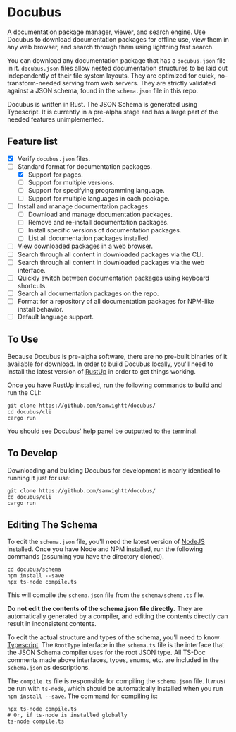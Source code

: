 # Docubus

A documentation package manager, viewer, and search engine. Use Docubus to download documentation packages for offline use, view them in any web browser, and search through them using lightning fast search.

You can download any documentation package that has a `docubus.json` file in it. `docubus.json` files allow nested documentation structures to be laid out independently of their file system layouts. They are optimized for quick, no-transform-needed serving from web servers. They are strictly validated against a JSON schema, found in the `schema.json` file in this repo.

Docubus is written in Rust. The JSON Schema is generated using Typescript. It is currently in a pre-alpha stage and has a large part of the needed features unimplemented.

## Feature list

- [x] Verify `docubus.json` files.
- [ ] Standard format for documentation packages.
  - [x] Support for pages.
  - [ ] Support for multiple versions.
  - [ ] Support for specifying programming language.
  - [ ] Support for multiple languages in each package.
- [ ] Install and manage documentation packages
  - [ ] Download and manage documentation packages.
  - [ ] Remove and re-install documentation packages.
  - [ ] Install specific versions of documentation packages.
  - [ ] List all documentation packages installed.
- [ ] View downloaded packages in a web browser.
- [ ] Search through all content in downloaded packages via the CLI.
- [ ] Search through all content in downloaded packages via the web interface.
- [ ] Quickly switch between documentation packages using keyboard shortcuts.
- [ ] Search all documentation packages on the repo.
- [ ] Format for a repository of all documentation packages for NPM-like install behavior.
- [ ] Default language support.

## To Use

Because Docubus is pre-alpha software, there are no pre-built binaries of it available for download. In order to build Docubus locally, you'll need to install the latest version of [RustUp](https://rustup.rs/) in order to get things working. 

Once you have RustUp installed, run the following commands to build and run the CLI:

```
git clone https://github.com/samwightt/docubus/
cd docubus/cli
cargo run
```

You should see Docubus' help panel be outputted to the terminal.

## To Develop

Downloading and building Docubus for development is nearly identical to running it just for use:

```
git clone https://github.com/samwightt/docubus/
cd docubus/cli
cargo run
```

## Editing The Schema

To edit the `schema.json` file, you'll need the latest version of [NodeJS](https://nodejs.org/en/) installed. Once you have Node and NPM installed, run the following commands (assuming you have the directory cloned).

```
cd docubus/schema
npm install --save
npx ts-node compile.ts
```

This will compile the `schema.json` file from the `schema/schema.ts` file.

**Do not edit the contents of the schema.json file directly.** They are automatically generated by a compiler, and editing the contents directly can result in inconsistent contents.

To edit the actual structure and types of the schema, you'll need to know [Typescript](https://www.typescriptlang.org/). The `RootType` interface in the `schema.ts` file is the interface that the JSON Schema compiler uses for the root JSON type. All TS-Doc comments made above interfaces, types, enums, etc. are included in the `schema.json` as descriptions.

The `compile.ts` file is responsible for compiling the `schema.json` file. It *must* be run with `ts-node`, which should be automatically installed when you run `npm install --save`. The command for compiling is:

```
npx ts-node compile.ts
# Or, if ts-node is installed globally
ts-node compile.ts
```